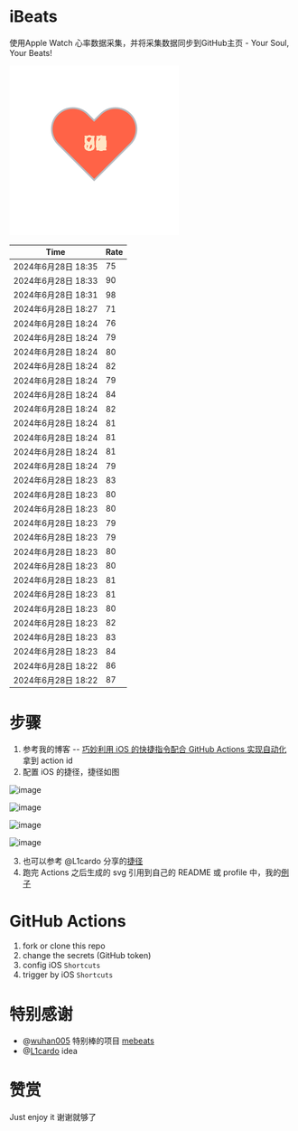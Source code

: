 # iBeats
使用Apple Watch 心率数据采集，并将采集数据同步到GitHub主页 - Your Soul, Your Beats!

![](./files/heart.svg)

<!--START_SECTION:my_heart_rate-->
| Time | Rate | 
 | ---- | ---- | 
| 2024年6月28日 18:35 | 75 |
| 2024年6月28日 18:33 | 90 |
| 2024年6月28日 18:31 | 98 |
| 2024年6月28日 18:27 | 71 |
| 2024年6月28日 18:24 | 76 |
| 2024年6月28日 18:24 | 79 |
| 2024年6月28日 18:24 | 80 |
| 2024年6月28日 18:24 | 82 |
| 2024年6月28日 18:24 | 79 |
| 2024年6月28日 18:24 | 84 |
| 2024年6月28日 18:24 | 82 |
| 2024年6月28日 18:24 | 81 |
| 2024年6月28日 18:24 | 81 |
| 2024年6月28日 18:24 | 81 |
| 2024年6月28日 18:24 | 79 |
| 2024年6月28日 18:23 | 83 |
| 2024年6月28日 18:23 | 80 |
| 2024年6月28日 18:23 | 80 |
| 2024年6月28日 18:23 | 79 |
| 2024年6月28日 18:23 | 79 |
| 2024年6月28日 18:23 | 80 |
| 2024年6月28日 18:23 | 80 |
| 2024年6月28日 18:23 | 81 |
| 2024年6月28日 18:23 | 81 |
| 2024年6月28日 18:23 | 80 |
| 2024年6月28日 18:23 | 82 |
| 2024年6月28日 18:23 | 83 |
| 2024年6月28日 18:23 | 84 |
| 2024年6月28日 18:22 | 86 |
| 2024年6月28日 18:22 | 87 |

<!--END_SECTION:my_heart_rate-->

# 步骤
1. 参考我的博客 -- [巧妙利用 iOS 的快捷指令配合 GitHub Actions 实现自动化](https://github.com/yihong0618/gitblog/issues/198) 拿到 action id
2. 配置 iOS 的捷径，捷径如图

![image](https://user-images.githubusercontent.com/15976103/122154218-0db0b480-ce97-11eb-93bb-5aec07c558dc.png)

![image](https://user-images.githubusercontent.com/15976103/122154236-186b4980-ce97-11eb-8e4b-70551a0391ae.png)

![image](https://user-images.githubusercontent.com/15976103/122154268-2d47dd00-ce97-11eb-902e-3acf292265a9.png)

![image](https://user-images.githubusercontent.com/15976103/122174055-fa144680-ceb4-11eb-9be2-3eb83cd516f7.png)

3. 也可以参考 @L1cardo 分享的[捷径](https://www.icloud.com/shortcuts/6ab6047b459c41ad822ad6b94b1c03d4)
4. 跑完 Actions 之后生成的 svg 引用到自己的 README 或 profile 中，我的[例子](https://github.com/yihong0618) 

# GitHub Actions

1. fork or clone this repo
2. change the secrets (GitHub token)
3. config iOS `Shortcuts` 
4. trigger by iOS `Shortcuts`

# 特别感谢
- @[wuhan005](https://github.com/wuhan005) 特别棒的项目 [mebeats](https://github.com/wuhan005/mebeats)
- @[L1cardo](https://github.com/L1cardo) idea

# 赞赏
Just enjoy it
谢谢就够了
